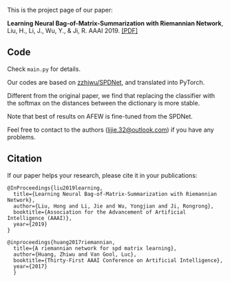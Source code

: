 This is the project page of our paper:  

**Learning Neural Bag-of-Matrix-Summarization with Riemannian Network**,  
Liu, H., Li, J., Wu, Y., & Ji, R.
AAAI 2019.
[[PDF]](https://aaai.org/ojs/index.php/AAAI/article/view/4899/4772)

## Code
Check `main.py` for details.

Our codes are based on [zzhiwu/SPDNet](https://github.com/zzhiwu/SPDNet), and translated into PyTorch.

Different from the original paper, we find that replacing the classifier with the softmax on the distances between the dictionary is more stable.

Note that best of results on AFEW is fine-tuned from the SPDNet.

Feel free to contact to the authors (lijie.32@outlook.com) if you have any problems.

## Citation  
If our paper helps your research, please cite it in your publications:
```
@InProceedings{liu2019learning,
  title={Learning Neural Bag-of-Matrix-Summarization with Riemannian Network},
  author={Liu, Hong and Li, Jie and Wu, Yongjian and Ji, Rongrong},
  booktitle={Association for the Advancement of Artificial Intelligence (AAAI)},
  year={2019}
}

@inproceedings{huang2017riemannian,
  title={A riemannian network for spd matrix learning},
  author={Huang, Zhiwu and Van Gool, Luc},
  booktitle={Thirty-First AAAI Conference on Artificial Intelligence},
  year={2017}
  }
```
